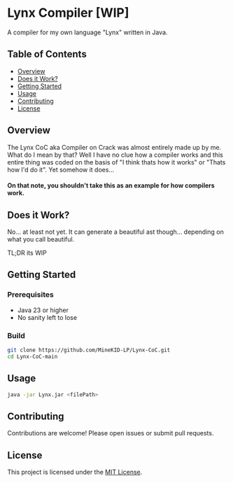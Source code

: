 # Lynx Compiler [WIP]

A compiler for my own language "Lynx" written in Java.

## Table of Contents

- [Overview](#overview)
- [Does it Work?](#does-it-work)
- [Getting Started](#getting-started)
- [Usage](#usage)
- [Contributing](#contributing)
- [License](#license)

## Overview

The Lynx CoC aka Compiler on Crack was almost entirely made up by me.
What do I mean by that? Well I have no clue how a compiler works and this
entire thing was coded on the basis of "I think thats how it works" or
"Thats how I'd do it". Yet somehow it does...
#### On that note, you shouldn't take this as an example for how compilers work.

## Does it Work?

No... at least not yet. It can generate a beautiful ast though... depending on what you call beautiful.

TL;DR its WIP

## Getting Started

### Prerequisites

- Java 23 or higher
- No sanity left to lose

### Build

```bash
git clone https://github.com/MineKID-LP/Lynx-CoC.git
cd Lynx-CoC-main
```

## Usage

```bash
java -jar Lynx.jar <filePath>
```

## Contributing

Contributions are welcome! Please open issues or submit pull requests.

## License

This project is licensed under the [MIT License](LICENSE).
